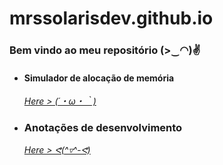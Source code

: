 # mrssolarisdev.github.io
### Bem vindo ao meu repositório (>‿◠)✌

* #### Simulador de alocação de memória 
    *<a href="https://mrssolarisdev.github.io/facul/SO/memaloc_sim.html" style="color:deep-pink;" >Here > (´・ω・｀)</a>*
* ### Anotações de desenvolvimento
    *<a href="https://mrssolarisdev.github.io/dev-web/dev_web.html" style="color:deep-pink;" >Here > ᕙ(^▿^-ᕙ)</a>*
   
  
